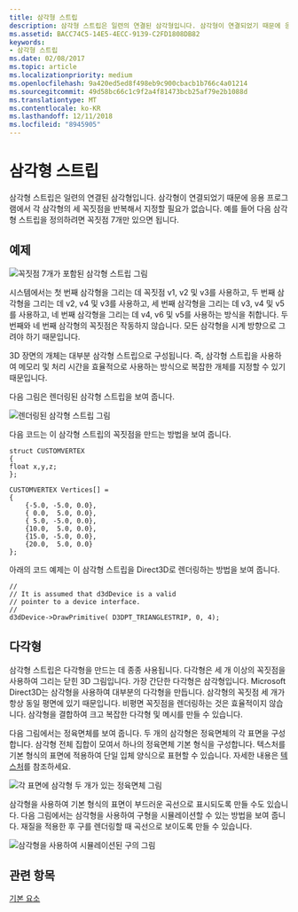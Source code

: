 ```yaml
---
title: 삼각형 스트립
description: 삼각형 스트립은 일련의 연결된 삼각형입니다. 삼각형이 연결되었기 때문에 응용 프로그램에서 각 삼각형의 세 꼭짓점을 반복해서 지정할 필요가 없습니다.
ms.assetid: BACC74C5-14E5-4ECC-9139-C2FD1808DB82
keywords:
- 삼각형 스트립
ms.date: 02/08/2017
ms.topic: article
ms.localizationpriority: medium
ms.openlocfilehash: 9a420ed5ed8f498eb9c900cbacb1b766c4a01214
ms.sourcegitcommit: 49d58bc66c1c9f2a4f81473bcb25af79e2b1088d
ms.translationtype: MT
ms.contentlocale: ko-KR
ms.lasthandoff: 12/11/2018
ms.locfileid: "8945905"
---
```

# <a name="triangle-strips"></a>삼각형 스트립


삼각형 스트립은 일련의 연결된 삼각형입니다. 삼각형이 연결되었기 때문에 응용 프로그램에서 각 삼각형의 세 꼭짓점을 반복해서 지정할 필요가 없습니다. 예를 들어 다음 삼각형 스트립을 정의하려면 꼭짓점 7개만 있으면 됩니다.

## <a name="span-idexamplespanspan-idexamplespanspan-idexamplespanexample"></a><span id="Example"></span><span id="example"></span><span id="EXAMPLE"></span>예제


![꼭짓점 7개가 포함된 삼각형 스트립 그림](images/tristrip.png)

시스템에서는 첫 번째 삼각형을 그리는 데 꼭짓점 v1, v2 및 v3를 사용하고, 두 번째 삼각형을 그리는 데 v2, v4 및 v3를 사용하고, 세 번째 삼각형을 그리는 데 v3, v4 및 v5를 사용하고, 네 번째 삼각형을 그리는 데 v4, v6 및 v5를 사용하는 방식을 취합니다. 두 번째와 네 번째 삼각형의 꼭짓점은 작동하지 않습니다. 모든 삼각형을 시계 방향으로 그려야 하기 때문입니다.

3D 장면의 개체는 대부분 삼각형 스트립으로 구성됩니다. 즉, 삼각형 스트립을 사용하여 메모리 및 처리 시간을 효율적으로 사용하는 방식으로 복잡한 개체를 지정할 수 있기 때문입니다.

다음 그림은 렌더링된 삼각형 스트립을 보여 줍니다.

![렌더링된 삼각형 스트립 그림](images/tstrip2.png)

다음 코드는 이 삼각형 스트립의 꼭짓점을 만드는 방법을 보여 줍니다.

```
struct CUSTOMVERTEX
{
float x,y,z;
};

CUSTOMVERTEX Vertices[] = 
{
    {-5.0, -5.0, 0.0},
    { 0.0,  5.0, 0.0},
    { 5.0, -5.0, 0.0},
    {10.0,  5.0, 0.0},
    {15.0, -5.0, 0.0},
    {20.0,  5.0, 0.0}
};
```

아래의 코드 예제는 이 삼각형 스트립을 Direct3D로 렌더링하는 방법을 보여 줍니다.

```
//
// It is assumed that d3dDevice is a valid
// pointer to a device interface.
//
d3dDevice->DrawPrimitive( D3DPT_TRIANGLESTRIP, 0, 4);
```

## <a name="span-idpolygonsspanspan-idpolygonsspanspan-idpolygonsspanpolygons"></a><span id="Polygons"></span><span id="polygons"></span><span id="POLYGONS"></span>다각형


삼각형 스트립은 다각형을 만드는 데 종종 사용됩니다. 다각형은 세 개 이상의 꼭짓점을 사용하여 그리는 닫힌 3D 그림입니다. 가장 간단한 다각형은 삼각형입니다. Microsoft Direct3D는 삼각형을 사용하여 대부분의 다각형을 만듭니다. 삼각형의 꼭짓점 세 개가 항상 동일 평면에 있기 때문입니다. 비평면 꼭짓점을 렌더링하는 것은 효율적이지 않습니다. 삼각형을 결합하여 크고 복잡한 다각형 및 메시를 만들 수 있습니다.

다음 그림에서는 정육면체를 보여 줍니다. 두 개의 삼각형은 정육면체의 각 표면을 구성합니다. 삼각형 전체 집합이 모여서 하나의 정육면체 기본 형식을 구성합니다. 텍스처를 기본 형식의 표면에 적용하여 단일 입체 양식으로 표현할 수 있습니다. 자세한 내용은 [텍스처](textures.md)를 참조하세요.

![각 표면에 삼각형 두 개가 있는 정육면체 그림](images/cube3d.png)

삼각형을 사용하여 기본 형식의 표면이 부드러운 곡선으로 표시되도록 만들 수도 있습니다. 다음 그림에서는 삼각형을 사용하여 구형을 시뮬레이션할 수 있는 방법을 보여 줍니다. 재질을 적용한 후 구를 렌더링할 때 곡선으로 보이도록 만들 수 있습니다.

![삼각형을 사용하여 시뮬레이션된 구의 그림](images/sphere3d.png)

## <a name="span-idrelated-topicsspanrelated-topics"></a><span id="related-topics"></span>관련 항목


[기본 요소](primitives.md)

 

 




